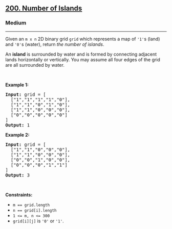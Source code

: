 <h2><a href="https://leetcode.com/problems/number-of-islands/?envType=problem-list-v2&envId=array">200. Number of Islands</a></h2><h3>Medium</h3><hr><p>Given an <code>m x n</code> 2D binary grid <code>grid</code> which represents a map of <code>&#39;1&#39;</code>s (land) and <code>&#39;0&#39;</code>s (water), return <em>the number of islands</em>.</p>

<p>An <strong>island</strong> is surrounded by water and is formed by connecting adjacent lands horizontally or vertically. You may assume all four edges of the grid are all surrounded by water.</p>

<p>&nbsp;</p>
<p><strong class="example">Example 1:</strong></p>

<pre>
<strong>Input:</strong> grid = [
  [&quot;1&quot;,&quot;1&quot;,&quot;1&quot;,&quot;1&quot;,&quot;0&quot;],
  [&quot;1&quot;,&quot;1&quot;,&quot;0&quot;,&quot;1&quot;,&quot;0&quot;],
  [&quot;1&quot;,&quot;1&quot;,&quot;0&quot;,&quot;0&quot;,&quot;0&quot;],
  [&quot;0&quot;,&quot;0&quot;,&quot;0&quot;,&quot;0&quot;,&quot;0&quot;]
]
<strong>Output:</strong> 1
</pre>

<p><strong class="example">Example 2:</strong></p>

<pre>
<strong>Input:</strong> grid = [
  [&quot;1&quot;,&quot;1&quot;,&quot;0&quot;,&quot;0&quot;,&quot;0&quot;],
  [&quot;1&quot;,&quot;1&quot;,&quot;0&quot;,&quot;0&quot;,&quot;0&quot;],
  [&quot;0&quot;,&quot;0&quot;,&quot;1&quot;,&quot;0&quot;,&quot;0&quot;],
  [&quot;0&quot;,&quot;0&quot;,&quot;0&quot;,&quot;1&quot;,&quot;1&quot;]
]
<strong>Output:</strong> 3
</pre>

<p>&nbsp;</p>
<p><strong>Constraints:</strong></p>

<ul>
	<li><code>m == grid.length</code></li>
	<li><code>n == grid[i].length</code></li>
	<li><code>1 &lt;= m, n &lt;= 300</code></li>
	<li><code>grid[i][j]</code> is <code>&#39;0&#39;</code> or <code>&#39;1&#39;</code>.</li>
</ul>
